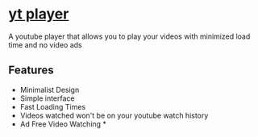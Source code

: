 # [yt player](https://unrealapex.github.io/yt-player/)

A youtube player that allows you to play your videos with minimized load time and no video ads

## Features
- Minimalist Design
- Simple interface
- Fast Loading Times
- Videos watched won't be on your youtube watch history
- Ad Free Video Watching *
